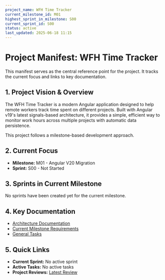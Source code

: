 ```yaml
---
project_name: WFH Time Tracker
current_milestone_id: M01
highest_sprint_in_milestone: S00
current_sprint_id: S00
status: active
last_updated: 2025-06-18 11:15
---
```


# Project Manifest: WFH Time Tracker

This manifest serves as the central reference point for the project. It tracks the current focus and links to key documentation.

## 1. Project Vision & Overview

The WFH Time Tracker is a modern Angular application designed to help remote workers track time spent on different projects. Built with Angular v19's latest signals-based architecture, it provides a simple, efficient way to monitor work hours across multiple projects with automatic data persistence.

This project follows a milestone-based development approach.

## 2. Current Focus

- **Milestone:** M01 - Angular V20 Migration
- **Sprint:** S00 - Not Started

## 3. Sprints in Current Milestone

No sprints have been created yet for the current milestone.

## 4. Key Documentation

- [Architecture Documentation](./01_PROJECT_DOCS/ARCHITECTURE.md)
- [Current Milestone Requirements](./02_REQUIREMENTS/M01_Angular_V20_Migration/)
- [General Tasks](./04_GENERAL_TASKS/)

## 5. Quick Links

- **Current Sprint:** No active sprint
- **Active Tasks:** No active tasks
- **Project Reviews:** [Latest Review](./10_STATE_OF_PROJECT/)
